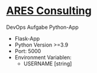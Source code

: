 # [ARES Consulting](https://ares-consulting.de/)
DevOps Aufgabe Python-App
- Flask-App
- Python Version >=3.9
- Port: 5000
- Environment Variablen:
    - USERNAME [string]
